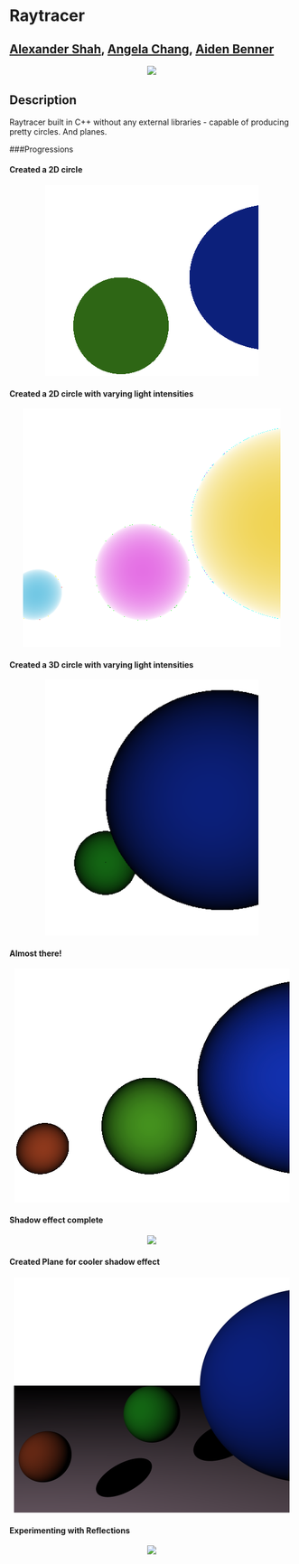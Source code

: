 
# Raytracer
## [Alexander Shah](https://github.com/ZanderShah), [Angela Chang](https://github.com/changangela), [Aiden Benner](https://github.com/aidenbenner)

<p align="center">
  <img src="https://puu.sh/uDFNX/fafccf7fbe.png">
</p>

## Description
Raytracer built in C++ without any external libraries - capable of producing pretty circles. And planes.

###Progressions

#### Created a 2D circle
<p align="center">
  <img src="img/progression0.png">
</p>

#### Created a 2D circle with varying light intensities
<p align="center">
  <img src="img/progression1.png">
</p>

#### Created a 3D circle with varying light intensities
<p align="center">
  <img src="img/progression2.png">
</p>

#### Almost there!
<p align="center">
  <img src="img/progression3.png">
</p>

#### Shadow effect complete
<p align="center">
  <img src="https://puu.sh/uDBaY/7c9782375e.png">
</p>

#### Created Plane for cooler shadow effect
<p align="center">
  <img src="img/progression5.png">
</p>

#### Experimenting with Reflections 
<p align="center">
  <img src="http://imgur.com/766yGkF">
</p>
